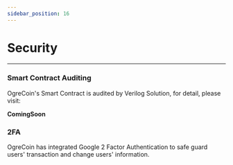 ```yaml
---
sidebar_position: 16
---
```



# Security

***

### Smart Contract Auditing

OgreCoin's Smart Contract is audited by Verilog Solution, for detail, please visit:

**ComingSoon**



### 2FA

OgreCoin has integrated Google 2 Factor Authentication to safe guard users' transaction and change users' information.